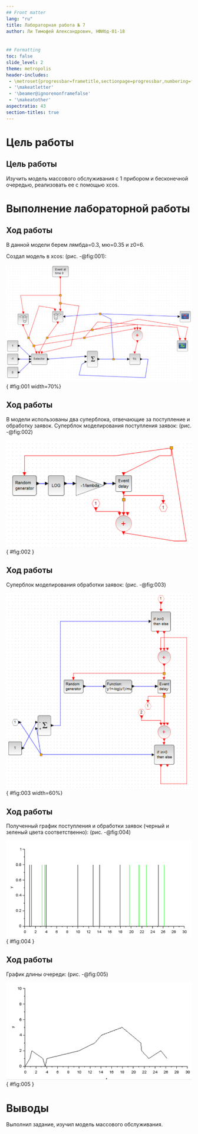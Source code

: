 ```yaml
---
## Front matter
lang: "ru"
title: Лабораторная работа № 7
author: Ли Тимофей Александрович, НФИбд-01-18


## Formatting
toc: false
slide_level: 2
theme: metropolis
header-includes: 
 - \metroset{progressbar=frametitle,sectionpage=progressbar,numbering=fraction}
 - '\makeatletter'
 - '\beamer@ignorenonframefalse'
 - '\makeatother'
aspectratio: 43
section-titles: true
---
```



# Цель работы

## Цель работы

Изучить модель массового обслуживания с 1 прибором и бесконечной очередью, реализовать ее с помощью xcos.

# Выполнение лабораторной работы

## Ход работы

В данной модели берем лямбда=0.3, мю=0.35 и z0=6.

Создал модель в xcos: (рис. -@fig:001):

![модель](images/1.png){ #fig:001 width=70%}

## Ход работы

В модели использованы два суперблока, отвечающие за поступление и обработку заявок. Суперблок моделирования поступления заявок: (рис. -@fig:002)

![суперблок1](images/2.png){ #fig:002 }

## Ход работы

Суперблок моделирования обработки заявок: (рис. -@fig:003)

![суперблок2](images/3.png){ #fig:003 width=60%}

## Ход работы

Полученный график поступления и обработки заявок (черный и зеленый цвета соответственно): (рис. -@fig:004)

![график1](images/4.png){ #fig:004 }

## Ход работы

График длины очереди: (рис. -@fig:005)

![график2](images/5.png){ #fig:005 }

# Выводы

Выполнил задание, изучил модель массового обслуживания.